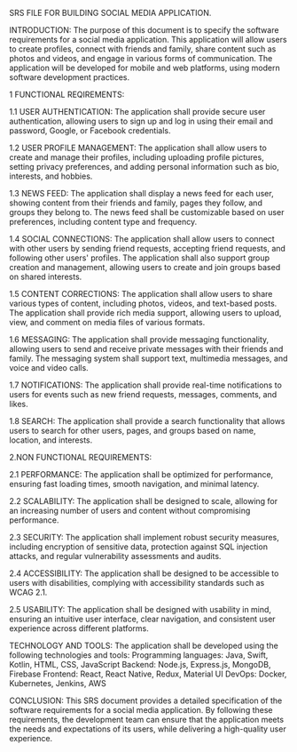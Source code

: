 SRS FILE FOR BUILDING SOCIAL MEDIA APPLICATION.

INTRODUCTION:
    The purpose of this document is to specify the software requirements for a social media application. This application will allow users to create profiles, connect with friends and family, share content such as photos and videos, and engage in various forms of communication. The application will be developed for mobile and web platforms, using modern software development practices.

1 FUNCTIONAL REQIREMENTS:

1.1 USER AUTHENTICATION:
      The application shall provide secure user authentication, allowing users to sign up and log in using their email and password, Google, or Facebook credentials.

1.2 USER PROFILE MANAGEMENT:
      The application shall allow users to create and manage their profiles, including uploading profile pictures, setting privacy preferences, and adding personal information such as bio, interests, and hobbies.

1.3 NEWS FEED:
      The application shall display a news feed for each user, showing content from their friends and family, pages they follow, and groups they belong to. The news feed shall be customizable based on user preferences, including content type and frequency.

1.4 SOCIAL CONNECTIONS:
      The application shall allow users to connect with other users by sending friend requests, accepting friend requests, and following other users' profiles. The application shall also support group creation and management, allowing users to create and join groups based on shared interests.

1.5 CONTENT CORRECTIONS:
      The application shall allow users to share various types of content, including photos, videos, and text-based posts. The application shall provide rich media support, allowing users to upload, view, and comment on media files of various formats.
       
1.6 MESSAGING:
      The application shall provide messaging functionality, allowing users to send and receive private messages with their friends and family. The messaging system shall support text, multimedia messages, and voice and video calls.

1.7 NOTIFICATIONS:
      The application shall provide real-time notifications to users for events such as new friend requests, messages, comments, and likes.

1.8 SEARCH:
      The application shall provide a search functionality that allows users to search for other users, pages, and groups based on name, location, and interests.
      
2.NON FUNCTIONAL REQUIREMENTS:

2.1 PERFORMANCE:
      The application shall be optimized for performance, ensuring fast loading times, smooth navigation, and minimal latency.
      
2.2 SCALABILITY:
      The application shall be designed to scale, allowing for an increasing number of users and content without compromising performance.

2.3 SECURITY:
      The application shall implement robust security measures, including encryption of sensitive data, protection against SQL injection attacks, and regular vulnerability assessments and audits.

2.4 ACCESSIBILITY:
      The application shall be designed to be accessible to users with disabilities, complying with accessibility standards such as WCAG 2.1.
     
2.5 USABILITY:
The application shall be designed with usability in mind, ensuring an intuitive user interface, clear navigation, and consistent user experience across different platforms.

TECHNOLOGY AND TOOLS:
The application shall be developed using the following technologies and tools:
  Programming languages: Java, Swift, Kotlin, HTML, CSS, JavaScript
  Backend: Node.js, Express.js, MongoDB, Firebase
  Frontend: React, React Native, Redux, Material UI
  DevOps: Docker, Kubernetes, Jenkins, AWS

CONCLUSION:
  This SRS document provides a detailed specification of the software requirements for a social media application. By following these requirements, the development team can ensure that the application meets the needs and expectations of its users, while delivering a high-quality user experience.





       



